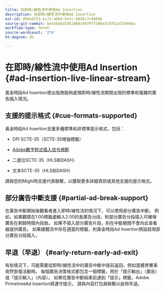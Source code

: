 ```yaml
---
title: 在即時/線性流中使用Ad Insertion
description: 在即時/線性流中使用Ad Insertion
exl-id: d56ed723-ec72-4bbd-befc-6858c7c9d800
source-git-commit: be43bbbd1051886c8979ff590a3197b2a7249b6a
workflow-type: tm+mt
source-wordcount: '274'
ht-degree: 0%

---
```


# 在即時/線性流中使用Ad Insertion {#ad-insertion-live-linear-stream}

黃金時段Ad Insertion使出版商能夠處理即時/線性流期間出現的標準和複雜的廣告插入情況。

## 支援的提示格式 {#cue-formats-supported}

黃金時段Ad Insertion支援多種標準和非標準提示格式，包括：

* DPI SCTE-35（SCTE-35增強標籤）

* [Adobe數字程式插入信令規範](https://www.adobe.com/content/dam/acom/en/devnet/primetime/PrimetimeDigitalProgramInsertionSignalingSpecification.pdf)

* 二進位SCTE-35（HLS和DASH）

* 文本SCTE-35（HLS和DASH）

請與您的Mighi時支援代表聯繫，以獲取更多詳細資訊或其他支援的提示格式。

## 部分廣告中斷支援 {#partial-ad-break-support}

在廣告中斷開始後觀看者進入即時/線性流的情況下，可以使用部分廣告中斷。  例如，如果觀眾在1:00標籤處輸入2:00的長廣告分段，則部分廣告分段插入可確保廣告在剩餘時間內投放。 如果不插入部分廣告片段，則在中斷期間不會向此查看器提供廣告。 如果媒體流中存在適當的標籤，則黃金時段Ad Insertion預設啟用部分廣告分段插入。

## 早退（早退） {#early-return-early-ad-exit}

有些情況下，可能需要從即時/線性流中的廣告中斷中提前返回，例如當體育賽事突然恢復活動時。 每個廣告決策格式都包含一個標籤，用於「提示輸出」（廣告）或「提示輸入」（內容）。  如果在廣告中斷結束前遇到「提示」標籤，Adobe PrimetimeAd Insertion將遵守提示。  請與內容打包員聯繫以啟用早退。
